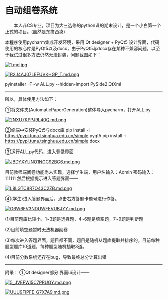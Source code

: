 # 自动组卷系统

 
  本人非CS专业，项目为大三选修的python课的期末设计，是一个小白第一个正式的项目。(虽然是东拼西凑)
  
  本程序使用pycharm集成开发环境，采用 Qt designer + PyQt5 设计界面，代码使用的核心库是PyQt5以及docx，由于PyQt5与docx存在某种不兼容问题，以至于我试过很多方法仍然无法封装，问题截图如下：
  
[![1.md.jpg](https://img.xhacgn.com/images/2023/01/06/1.md.jpg)](https://img.xhacgn.com/image/Z577n)

[![R2J4AJ07LEFUVKHGP_T.md.png](https://img.xhacgn.com/images/2023/01/06/R2J4AJ07LEFUVKHGP_T.md.png)](https://img.xhacgn.com/image/Z5wzT)

pyinstaller -F -w ALL.py --hidden-import PySide2.QtXml  

* * *

所以，具体使用方法如下：

①将文件夹(AutomaticPaperGeneration)整体导入pycharm，打开ALL.py

[![2NXU7KPPJ9L40Q.md.png](https://img.xhacgn.com/images/2023/01/06/2NXU7KPPJ9L40Q.md.png)](https://img.xhacgn.com/image/Z59Pw)

②终端中安装PyQt5与docx库
pip install -i https://pypi.tuna.tsinghua.edu.cn/simple pyqt5
pip install -i https://pypi.tuna.tsinghua.edu.cn/simple docx

③运行ALL.py代码，进入登录界面

[![JBDYXYUNO1NGC92BG6.md.png](https://img.xhacgn.com/images/2023/01/06/JBDYXYUNO1NGC92BG6.md.png)](https://img.xhacgn.com/image/Z5E4G)

目前教师端阅卷功能尚未实现，选择学生端，用户名输入：Admin 密码输入：111111
然后根据提示进入答题界面——

[![L8LGTC8R7O43C2ZB.md.png](https://img.xhacgn.com/images/2023/01/06/L8LGTC8R7O43C2ZB.md.png)](https://img.xhacgn.com/image/Z5Fv3)

④(学生)进入答题界面后，点击右方答题卡题号进行作答。

[![O6W6FV3NDUWFEVUBJYY.md.png](https://img.xhacgn.com/images/2023/01/06/O6W6FV3NDUWFEVUBJYY.md.png)](https://img.xhacgn.com/image/Z5H1Y)

(1)目前题库比较小，1~3题是选择题，4~6题是填空题，7~9题是判断题

(2)目前填空题暂时无法机器阅卷

(3)每次进入答题界面，题目都不同，题目是随机从题库提取并排序的。目前每种题型题库10道题，每种题型随机抽取3道。

(4)目前分数系统还存在bug，导致最终总分计算出错


* * *

附录：
①Qt designer部分
界面ui设计——

[![5_JVEFWI5C7PRUGY.md.png](https://img.xhacgn.com/images/2023/01/06/5_JVEFWI5C7PRUGY.md.png)](https://img.xhacgn.com/image/Z5dmP)

[![UUU9FIPFE_G7X7A9.md.png](https://img.xhacgn.com/images/2023/01/06/UUU9FIPFE_G7X7A9.md.png)](https://img.xhacgn.com/image/Z5rHB)
